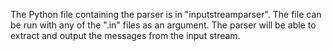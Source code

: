 The Python file containing the parser is in "inputstreamparser". The file can be run with any of the ".in" files as an argument. The parser will be able to extract and output the messages from the input stream.
